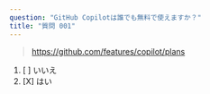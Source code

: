 ```yaml
---
question: "GitHub Copilotは誰でも無料で使えますか？"
title: "質問 001"
---
```


> https://github.com/features/copilot/plans
1. [ ] いいえ
1. [X] はい